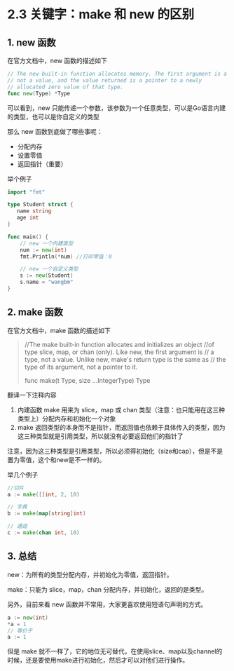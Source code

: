 # 2.3 关键字：make 和 new 的区别



## 1. new  函数

在官方文档中，new 函数的描述如下 

```go
// The new built-in function allocates memory. The first argument is a type,
// not a value, and the value returned is a pointer to a newly
// allocated zero value of that type.
func new(Type) *Type
```

可以看到，new 只能传递一个参数，该参数为一个任意类型，可以是Go语言内建的类型，也可以是你自定义的类型

那么 new 函数到底做了哪些事呢：

- 分配内存
- 设置零值
- 返回指针（重要）



举个例子

```go
import "fmt"

type Student struct {
   name string
   age int
}

func main() {
    // new 一个内建类型
	num := new(int)
	fmt.Println(*num) //打印零值：0

    // new 一个自定义类型
    s := new(Student)
    s.name = "wangbm"
}
```



## 2. make 函数

在官方文档中，make 函数的描述如下

>//The make built-in function allocates and initializes an object
>//of type slice, map, or chan (only). Like new, the first argument is
>// a type, not a value. Unlike new, make's return type is the same as
>// the type of its argument, not a pointer to it.
>
>func make(t Type, size ...IntegerType) Type

翻译一下注释内容

1. 内建函数 make 用来为 slice，map 或 chan 类型（注意：也只能用在这三种类型上）分配内存和初始化一个对象
2. make 返回类型的本身而不是指针，而返回值也依赖于具体传入的类型，因为这三种类型就是引用类型，所以就没有必要返回他们的指针了

注意，因为这三种类型是引用类型，所以必须得初始化（size和cap），但是不是置为零值，这个和new是不一样的。

举几个例子

```go
//切片
a := make([]int, 2, 10)  

// 字典
b := make(map[string]int)

// 通道
c := make(chan int, 10)
```



## 3. 总结

new：为所有的类型分配内存，并初始化为零值，返回指针。

make：只能为 slice，map，chan 分配内存，并初始化，返回的是类型。

另外，目前来看 new 函数并不常用，大家更喜欢使用短语句声明的方式。

```go
a := new(int)
*a = 1
// 等价于
a := 1
```

但是 make 就不一样了，它的地位无可替代，在使用slice、map以及channel的时候，还是要使用make进行初始化，然后才可以对他们进行操作。

